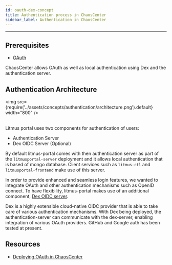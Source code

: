 ```yaml
---
id: oauth-dex-concept
title: Authentication process in ChaosCenter
sidebar_label: Authentication in ChaosCenter
---
```


---

## Prerequisites

- [OAuth](https://oauth.net/specs/)

ChaosCenter allows OAuth as well as local authentication using Dex and the authentication server.


## Authentication Architecture

<img src={require('../assets/concepts/authentication/architecture.png').default} width="800" /><br/><br/>


Litmus portal uses two components for authentication of users:

- Authentication Server
- Dex OIDC Server (Optional)

By default litmus-portal comes with then authentication server as part of the `litmusportal-server` deployment and it allows local authentication that is based of mongo database. Client services such as `litmus-ctl` and `litmusportal-frontend` make use of this server.

In order to provide enhanced and seamless login features, we wanted to integrate OAuth and other authentication mechanisms such as OpenID connect. To have flexibility, litmus-portal makes use of an additional component, [Dex OIDC server](https://dexidp.io/).

Dex is a highly extensible cloud-native OIDC provider that is able to take care of various authentication mechanisms. With Dex being deployed, the authentication-server can communicate with the dex-server,  enabling integration of various OAuth providers. GitHub and Google auth has been tested at present. 


## Resources

- [Deploying OAuth in ChaosCenter](../user-guides/chaoscenter-oauth-dex-installation.md)









